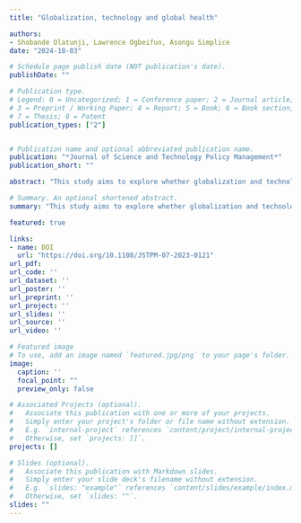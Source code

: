 ```yaml
---
title: "Globalization, technology and global health"

authors:
- Shobande Olatunji, Lawrence Ogbeifun, Asongu Simplice
date: "2024-18-03"

# Schedule page publish date (NOT publication's date).
publishDate: ""

# Publication type.
# Legend: 0 = Uncategorized; 1 = Conference paper; 2 = Journal article;
# 3 = Preprint / Working Paper; 4 = Report; 5 = Book; 6 = Book section;
# 7 = Thesis; 8 = Patent
publication_types: ["2"]


# Publication name and optional abbreviated publication name.
publication: "*Journal of Science and Technology Policy Management*"
publication_short: ""

abstract: "This study aims to explore whether globalization and technology are harmful to health using a global panel data set of 52 countries over the period 1990-2019. The study focused on four continents: Africa, the Americas, Asia and Oceania and Europe. The authors used four advanced econometric methodologies, which include the standard panel fixed effect (FE), Arellano–Bover and Blundell-Bond dynamic panel, Hausman-Taylor specification and two-stage least squares (FE-2SLS) and Lewbel-2SLS approaches. The empirical evidence highlights the significance of globalization and technology in promoting global health. The findings suggest that globalization has various impacts on global health indicators and that technology is useful in tracking, monitoring and promoting global health. In addition, the empirical evidence indicates that a truly health-centred process of globalization and technological innovation can only be realized by ensuring that the interests of countries and vulnerable populations to health risks are adequately considered in international decision-making regarding global economic integration."

# Summary. An optional shortened abstract.
summary: "This study aims to explore whether globalization and technology are harmful to health using a global panel data set of 52 countries over the period 1990-2019. The study focused on four continents: Africa, the Americas, Asia and Oceania and Europe. The authors used four advanced econometric methodologies, which include the standard panel fixed effect (FE), Arellano–Bover and Blundell-Bond dynamic panel, Hausman-Taylor specification and two-stage least squares (FE-2SLS) and Lewbel-2SLS approaches. The empirical evidence highlights the significance of globalization and technology in promoting global health. The findings suggest that globalization has various impacts on global health indicators and that technology is useful in tracking, monitoring and promoting global health. In addition, the empirical evidence indicates that a truly health-centred process of globalization and technological innovation can only be realized by ensuring that the interests of countries and vulnerable populations to health risks are adequately considered in international decision-making regarding global economic integration."

featured: true

links:
- name: DOI
  url: "https://doi.org/10.1108/JSTPM-07-2023-0121"
url_pdf: 
url_code: ''
url_dataset: ''
url_poster: ''
url_preprint: ''
url_project: ''
url_slides: ''
url_source: ''
url_video: ''

# Featured image
# To use, add an image named `featured.jpg/png` to your page's folder. 
image:
  caption: ''
  focal_point: ""
  preview_only: false

# Associated Projects (optional).
#   Associate this publication with one or more of your projects.
#   Simply enter your project's folder or file name without extension.
#   E.g. `internal-project` references `content/project/internal-project/index.md`.
#   Otherwise, set `projects: []`.
projects: []

# Slides (optional).
#   Associate this publication with Markdown slides.
#   Simply enter your slide deck's filename without extension.
#   E.g. `slides: "example"` references `content/slides/example/index.md`.
#   Otherwise, set `slides: ""`.
slides: ""
---
```

